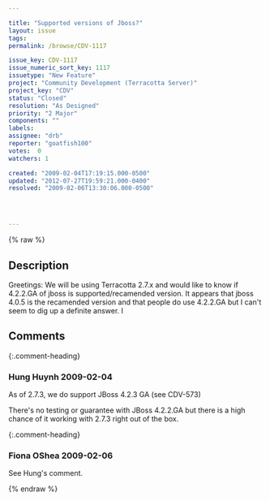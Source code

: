 ```yaml
---

title: "Supported versions of Jboss?"
layout: issue
tags: 
permalink: /browse/CDV-1117

issue_key: CDV-1117
issue_numeric_sort_key: 1117
issuetype: "New Feature"
project: "Community Development (Terracotta Server)"
project_key: "CDV"
status: "Closed"
resolution: "As Designed"
priority: "2 Major"
components: ""
labels: 
assignee: "drb"
reporter: "goatfish100"
votes:  0
watchers: 1

created: "2009-02-04T17:19:15.000-0500"
updated: "2012-07-27T19:59:21.000-0400"
resolved: "2009-02-06T13:30:06.000-0500"




---
```


{% raw %}

## Description

<div markdown="1" class="description">

Greetings:
We will be using Terracotta 2.7.x and would like to know if 4.2.2.GA of jboss is supported/recamended version.  It appears that jboss 4.0.5 is the recamended version and that people do use 4.2.2.GA but I can't seem to dig up a definite answer.  I



</div>

## Comments


{:.comment-heading}
### **Hung Huynh** <span class="date">2009-02-04</span>

<div markdown="1" class="comment">

As of 2.7.3, we do support JBoss 4.2.3 GA (see CDV-573)

There's no testing or guarantee with JBoss 4.2.2.GA but there is a high chance of it working with 2.7.3 right out of the box.


</div>


{:.comment-heading}
### **Fiona OShea** <span class="date">2009-02-06</span>

<div markdown="1" class="comment">

See Hung's comment.

</div>



{% endraw %}
